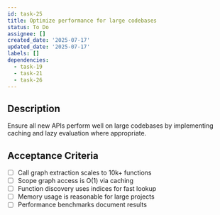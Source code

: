 ```yaml
---
id: task-25
title: Optimize performance for large codebases
status: To Do
assignee: []
created_date: '2025-07-17'
updated_date: '2025-07-17'
labels: []
dependencies:
  - task-19
  - task-21
  - task-26
---
```


## Description

Ensure all new APIs perform well on large codebases by implementing caching and lazy evaluation where appropriate.

## Acceptance Criteria

- [ ] Call graph extraction scales to 10k+ functions
- [ ] Scope graph access is O(1) via caching
- [ ] Function discovery uses indices for fast lookup
- [ ] Memory usage is reasonable for large projects
- [ ] Performance benchmarks document results
